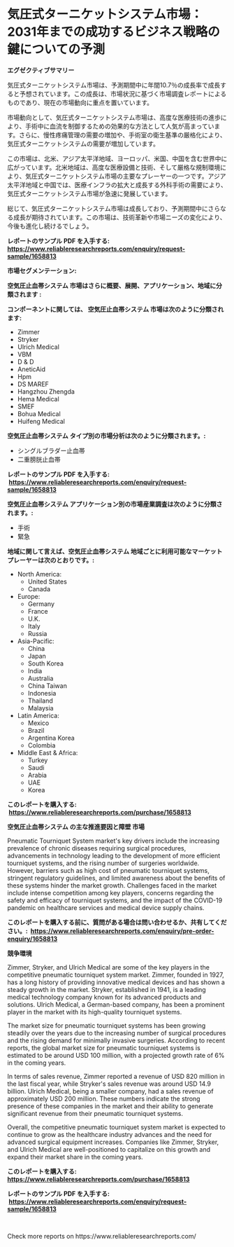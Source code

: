 <p><h1>気圧式ターニケットシステム市場：2031年までの成功するビジネス戦略の鍵についての予測</h1></p><p><strong>エグゼクティブサマリー</strong></p>
<p><p>気圧式ターニケットシステム市場は、予測期間中に年間10.7％の成長率で成長すると予想されています。この成長は、市場状況に基づく市場調査レポートによるものであり、現在の市場動向に重点を置いています。</p><p>市場動向として、気圧式ターニケットシステム市場は、高度な医療技術の進歩により、手術中に血流を制御するための効果的な方法として人気が高まっています。さらに、慢性疼痛管理の需要の増加や、手術室の衛生基準の厳格化により、気圧式ターニケットシステムの需要が増加しています。</p><p>この市場は、北米、アジア太平洋地域、ヨーロッパ、米国、中国を含む世界中に広がっています。北米地域は、高度な医療設備と技術、そして厳格な規制環境により、気圧式ターニケットシステム市場の主要なプレーヤーの一つです。アジア太平洋地域と中国では、医療インフラの拡大と成長する外科手術の需要により、気圧式ターニケットシステム市場が急速に発展しています。</p><p>総じて、気圧式ターニケットシステム市場は成長しており、予測期間中にさらなる成長が期待されています。この市場は、技術革新や市場ニーズの変化により、今後も進化し続けるでしょう。</p></p>
<p><strong>レポートのサンプル PDF を入手する: <a href="https://www.reliableresearchreports.com/enquiry/request-sample/1658813">https://www.reliableresearchreports.com/enquiry/request-sample/1658813</a></strong></p>
<p><strong>市場セグメンテーション:</strong></p>
<p><strong> 空気圧止血帯システム 市場はさらに概要、展開、アプリケーション、地域に分類されます :</strong></p>
<p><strong>コンポーネントに関しては、 空気圧止血帯システム 市場は次のように分類されます: &nbsp;</strong></p>
<p><ul><li>Zimmer</li><li>Stryker</li><li>Ulrich Medical</li><li>VBM</li><li>D & D</li><li>AneticAid</li><li>Hpm</li><li>DS MAREF</li><li>Hangzhou Zhengda</li><li>Hema Medical</li><li>SMEF</li><li>Bohua Medical</li><li>Huifeng Medical</li></ul></p>
<p><strong> 空気圧止血帯システム タイプ別の市場分析は次のように分類されます。:</strong></p>
<p><ul><li>シングルブラダー止血帯</li><li>二重膀胱止血帯</li></ul></p>
<p><strong>レポートのサンプル PDF を入手する: &nbsp;<a href="https://www.reliableresearchreports.com/enquiry/request-sample/1658813">https://www.reliableresearchreports.com/enquiry/request-sample/1658813</a></strong></p>
<p><strong> 空気圧止血帯システム アプリケーション別の市場産業調査は次のように分類されます。:</strong></p>
<p><ul><li>手術</li><li>緊急</li></ul></p>
<p><strong>地域に関して言えば、空気圧止血帯システム 地域ごとに利用可能なマーケットプレーヤーは次のとおりです。:</strong></p>
<p><ul>
    <li>
        North America:
        <ul>
            <li>United States</li>
            <li>Canada</li>
        </ul>
    </li>
    <li>
        Europe:
        <ul>
            <li>Germany</li>
            <li>France</li>
            <li>U.K.</li>
            <li>Italy</li>
            <li>Russia</li>
        </ul>
    </li>
    <li>
        Asia-Pacific:
        <ul>
            <li>China</li>
            <li>Japan</li>
            <li>South Korea</li>
            <li>India</li>
            <li>Australia</li>
            <li>China Taiwan</li>
            <li>Indonesia</li>
            <li>Thailand</li>
            <li>Malaysia</li>
        </ul>
    </li>
    <li>
        Latin America:
        <ul>
            <li>Mexico</li>
            <li>Brazil</li>
            <li>Argentina Korea</li>
            <li>Colombia</li>
        </ul>
    </li>
    <li>
        Middle East & Africa:
        <ul>
            <li>Turkey</li>
            <li>Saudi</li>
            <li>Arabia</li>
            <li>UAE</li>
            <li>Korea</li>
        </ul>
    </li>
    </ul></p>
<p><strong>このレポートを購入する: &nbsp;<a href="https://www.reliableresearchreports.com/purchase/1658813">https://www.reliableresearchreports.com/purchase/1658813</a></strong></p>
<p><strong>空気圧止血帯システム の主な推進要因と障壁 市場</strong></p>
<p><p>Pneumatic Tourniquet System market's key drivers include the increasing prevalence of chronic diseases requiring surgical procedures, advancements in technology leading to the development of more efficient tourniquet systems, and the rising number of surgeries worldwide. However, barriers such as high cost of pneumatic tourniquet systems, stringent regulatory guidelines, and limited awareness about the benefits of these systems hinder the market growth. Challenges faced in the market include intense competition among key players, concerns regarding the safety and efficacy of tourniquet systems, and the impact of the COVID-19 pandemic on healthcare services and medical device supply chains.</p></p>
<p><strong>このレポートを購入する前に、質問がある場合は問い合わせるか、共有してください。:&nbsp; <a href="https://www.reliableresearchreports.com/enquiry/pre-order-enquiry/1658813">https://www.reliableresearchreports.com/enquiry/pre-order-enquiry/1658813</a></strong></p>
<p><strong>競争環境</strong></p>
<p><p>Zimmer, Stryker, and Ulrich Medical are some of the key players in the competitive pneumatic tourniquet system market. Zimmer, founded in 1927, has a long history of providing innovative medical devices and has shown a steady growth in the market. Stryker, established in 1941, is a leading medical technology company known for its advanced products and solutions. Ulrich Medical, a German-based company, has been a prominent player in the market with its high-quality tourniquet systems.</p><p>The market size for pneumatic tourniquet systems has been growing steadily over the years due to the increasing number of surgical procedures and the rising demand for minimally invasive surgeries. According to recent reports, the global market size for pneumatic tourniquet systems is estimated to be around USD 100 million, with a projected growth rate of 6% in the coming years.</p><p>In terms of sales revenue, Zimmer reported a revenue of USD 820 million in the last fiscal year, while Stryker's sales revenue was around USD 14.9 billion. Ulrich Medical, being a smaller company, had a sales revenue of approximately USD 200 million. These numbers indicate the strong presence of these companies in the market and their ability to generate significant revenue from their pneumatic tourniquet systems.</p><p>Overall, the competitive pneumatic tourniquet system market is expected to continue to grow as the healthcare industry advances and the need for advanced surgical equipment increases. Companies like Zimmer, Stryker, and Ulrich Medical are well-positioned to capitalize on this growth and expand their market share in the coming years.</p></p>
<p><strong>このレポートを購入する: &nbsp; <a href="https://www.reliableresearchreports.com/purchase/1658813">https://www.reliableresearchreports.com/purchase/1658813</a></strong></p>
<p><strong>レポートのサンプル PDF を入手する: &nbsp;<a href="https://www.reliableresearchreports.com/enquiry/request-sample/1658813">https://www.reliableresearchreports.com/enquiry/request-sample/1658813</a></strong><strong></strong></p>
<p>&nbsp;</p>
<p>Check more reports on https://www.reliableresearchreports.com/</p>